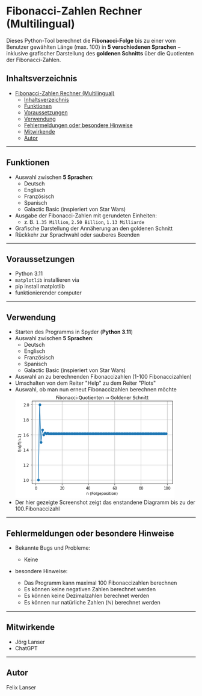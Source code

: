 #  Fibonacci-Zahlen Rechner (Multilingual)

Dieses Python-Tool berechnet die **Fibonacci-Folge** bis zu einer vom Benutzer gewählten Länge (max. 100) in **5 verschiedenen Sprachen** – inklusive grafischer Darstellung des **goldenen Schnitts** über die Quotienten der Fibonacci-Zahlen.

## Inhaltsverzeichnis

- [Fibonacci-Zahlen Rechner (Multilingual)](#fibonacci-zahlen-rechner-multilingual)
  - [Inhaltsverzeichnis](#inhaltsverzeichnis)
  - [Funktionen](#funktionen)
  - [Voraussetzungen](#voraussetzungen)
  - [Verwendung](#verwendung)
  - [Fehlermeldungen oder besondere Hinweise](#fehlermeldungen-oder-besondere-hinweise)
  - [Mitwirkende](#mitwirkende)
  - [Autor](#autor)

---

##  Funktionen

- Auswahl zwischen **5 Sprachen**:
  - Deutsch
  - Englisch
  - Französisch
  - Spanisch
  - Galactic Basic (inspieriert von Star Wars)
- Ausgabe der Fibonacci-Zahlen mit gerundeten Einheiten:
  - z. B. `1.35 Million`, `2.50 Billion`, `1.13 Milliarde` 
- Grafische Darstellung der Annäherung an den goldenen Schnitt
- Rückkehr zur Sprachwahl oder sauberes Beenden

---

##  Voraussetzungen

- Python 3.11
- `matplotlib` installieren via
- pip install matplotlib
- funktionierender computer

---

## Verwendung

- Starten des Programms in Spyder (**Python 3.11**)
- Auswahl zwischen **5 Sprachen**:
  - Deutsch
  - Englisch
  - Französisch
  - Spanisch
  - Galactic Basic (inspieriert von Star Wars)
- Auswahl an zu berechnenden Fibonaccizahlen (1-100 Fibonaccizahlen)
- Umschalten von dem Reiter "Help" zu dem Reiter "Plots"
- Auswahl, ob man nun erneut Fibonaccizahlen berechnen möchte
![Alternativtext](./screenshots/Figure%202025-05-06%20081130.png)
- Der hier gezeigte Screenshot zeigt das enstandene Diagramm bis zu der 100.Fibonaccizahl

---

## Fehlermeldungen oder besondere Hinweise

- Bekannte Bugs und Probleme:
  - Keine

- besondere Hinweise:
  - Das Programm kann maximal 100 Fibonaccizahlen berechnen
  - Es können keine negativen Zahlen berechnet werden
  - Es können keine Dezimalzahlen berechnet werden
  - Es können nur natürliche Zahlen (ℕ) berechnet werden

---

## Mitwirkende
- Jörg Lanser
- ChatGPT

---

## Autor
Felix Lanser